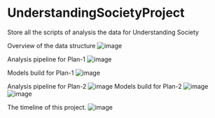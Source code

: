# UnderstandingSocietyProject
Store all the scripts of analysis the data for Understanding Society

Overview of the data structure
![image](https://github.com/SiyiSEA/UnderstandingSocietyProject/assets/94650709/2c83f414-bc14-43a0-aacb-92bcbf68e04f)

Analysis pipeline for Plan-1
![image](https://github.com/SiyiSEA/UnderstandingSocietyProject/assets/94650709/4ec8d622-8466-4599-8240-e09f98043595)

Models build for Plan-1
![image](https://github.com/SiyiSEA/UnderstandingSocietyProject/assets/94650709/b75bd9f0-4eea-418f-a3e6-55909eba909e)

Analysis pipeline for Plan-2
![image](https://github.com/SiyiSEA/UnderstandingSocietyProject/assets/94650709/a4398c8b-a76d-40c0-8060-d48320e02729)
Models build for Plan-2
![image](https://github.com/SiyiSEA/UnderstandingSocietyProject/assets/94650709/5c053061-b1d0-4984-adb4-bd98dbfd01a1)
![image](https://github.com/SiyiSEA/UnderstandingSocietyProject/assets/94650709/ca1bdf68-02b9-4c5c-92f6-b4b0bfda8aa1)


The timeline of this project.
![image](https://github.com/SiyiSEA/UnderstandingSocietyProject/assets/94650709/e3ce056f-d7b5-41dc-ade9-cce5f2d885f2)
